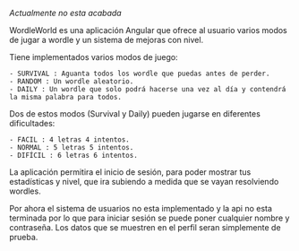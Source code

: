 *Actualmente no esta acabada*

WordleWorld es una aplicación Angular que ofrece al usuario varios modos de jugar a wordle y un sistema de mejoras con nivel. 

Tiene implementados varios modos de juego: 

    - SURVIVAL : Aguanta todos los wordle que puedas antes de perder.
    - RANDOM : Un wordle aleatorio.
    - DAILY : Un wordle que solo podrá hacerse una vez al día y contendrá la misma palabra para todos.

Dos de estos modos (Survival y Daily) pueden jugarse en diferentes dificultades: 

    - FACIL : 4 letras 4 intentos.
    - NORMAL : 5 letras 5 intentos.
    - DIFÍCIL : 6 letras 6 intentos.

La aplicación permitira el inicio de sesión, para poder mostrar tus estadísticas y nivel, que ira subiendo a medida que se vayan resolviendo wordles.

Por ahora el sistema de usuarios no esta implementado y la api no esta terminada por lo que para iniciar sesión se puede poner cualquier nombre y contraseña. Los datos que se muestren en el perfil seran simplemente de prueba.




